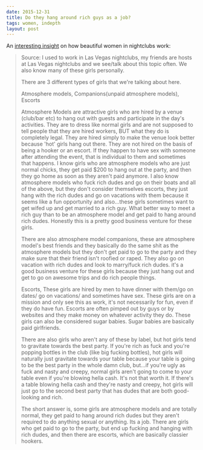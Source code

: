 ```yaml
---
date: 2015-12-31
title: Do they hang around rich guys as a job?
tags: women, indepth
layout: post
---
```


An [interesting insight](https://www.reddit.com/r/explainlikeimfive/comments/3yuo0a/eli5_when_a_load_of_beautiful_women_hang_around/cygt1em/) on how beautiful women in nightclubs work:

> Source: I used to work in Las Vegas nightclubs, my friends are hosts at Las Vegas nightclubs and we see/talk about this topic often. We also know many of these girls personally.
> 
> There are 3 different types of girls that we're talking about here.
> 
> Atmosphere models, Companions(unpaid atmosphere models), Escorts
> 
> Atmosphere Models are attractive girls who are hired by a venue (club/bar etc) to hang out with guests and participate in the day's activities. They are to dress like normal girls and are not supposed to tell people that they are hired workers, BUT what they do is completely legal. They are hired simply to make the venue look better because 'hot' girls hang out there. They are not hired on the basis of being a hooker or an escort. If they happen to have sex with someone after attending the event, that is individual to them and sometimes that happens. I know girls who are atmosphere models who are just normal chicks, they get paid $200 to hang out at the party, and then they go home as soon as they aren't paid anymore. I also know atmosphere models who fuck rich dudes and go on their boats and all of the above, but they don't consider themselves escorts, they just hang with the rich dudes and go on vacations with them because it seems like a fun opportunity and also...these girls sometimes want to get wifed up and get married to a rich guy. What better way to meet a rich guy than to be an atmosphere model and get paid to hang around rich dudes. Honestly this is a pretty good business venture for these girls.
> 
> There are also atmosphere model companions, these are atmosphere model's best friends and they basically do the same shit as the atmosphere models but they don't get paid to go to the party and they make sure that their friend isn't roofied or raped. They also go on vacation with rich dudes and look to marry/fuck rich dudes. it's a good business venture for these girls because they just hang out and get to go on awesome trips and do rich people things.
> 
> Escorts, These girls are hired by men to have dinner with them/go on dates/ go on vacations/ and sometimes have sex. These girls are on a mission and only see this as work, it's not necessarily for fun, even if they do have fun. Escorts are often pimped out by guys or by websites and they make money on whatever activity they do. These girls can also be considered sugar babies. Sugar babies are basically paid girlfriends.
> 
> There are also girls who aren't any of these by label, but hot girls tend to gravitate towards the best party. If you're rich as fuck and you're popping bottles in the club (like big fucking bottles), hot girls will naturally just gravitate towards your table because your table is going to be the best party in the whole damn club, but...if you're ugly as fuck and nasty and creepy, normal girls aren't going to come to your table even if you're blowing hella cash. It's not that worth it. If there's a table blowing hella cash and they're nasty and creepy, hot girls will just go to the second best party that has dudes that are both good-looking and rich.
> 
> The short answer is, some girls are atmosphere models and are totally normal, they get paid to hang around rich dudes but they aren't required to do anything sexual or anything. Its a job. There are girls who get paid to go to the party, but end up fucking and hanging with rich dudes, and then there are escorts, which are basically classier hookers.